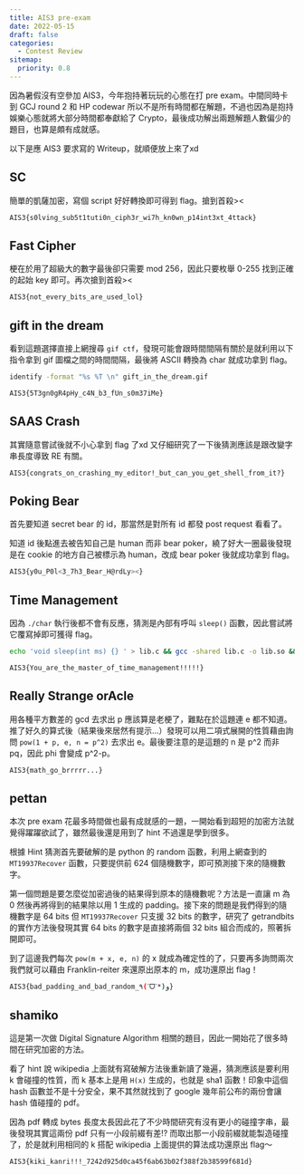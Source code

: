 ```yaml
---
title: AIS3 pre-exam
date: 2022-05-15
draft: false
categories:
  - Contest Review
sitemap:
  priority: 0.8
---
```


因為暑假沒有空參加 AIS3，今年抱持著玩玩的心態在打 pre exam。中間同時卡到 GCJ round 2 和 HP codewar 所以不是所有時間都在解題，不過也因為是抱持娛樂心態就將大部分時間都奉獻給了 Crypto，最後成功解出兩題解題人數偏少的題目，也算是頗有成就感。

以下是應 AIS3 要求寫的 Writeup，就順便放上來了xd

## SC

簡單的凱薩加密，寫個 script 好好轉換即可得到 flag。搶到首殺><

```bash
AIS3{s0lving_sub5t1tuti0n_ciph3r_wi7h_kn0wn_p14int3xt_4ttack}
```

## Fast Cipher

梗在於用了超級大的數字最後卻只需要 mod 256，因此只要枚舉 0-255 找到正確的起始 key 即可。再次搶到首殺><

```bash
AIS3{not_every_bits_are_used_lol}
```

## gift in the dream

看到這題選擇直接上網搜尋 ```gif ctf```，發現可能會跟時間間隔有關於是就利用以下指令拿到 gif 圖檔之間的時間間隔，最後將 ASCII 轉換為 char 就成功拿到 flag。

```bash
identify -format "%s %T \n" gift_in_the_dream.gif
```

```bash
AIS3{5T3gn0gR4pHy_c4N_b3_fUn_s0m37iMe}
```

## SAAS Crash

其實隨意嘗試後就不小心拿到 flag 了xd 又仔細研究了一下後猜測應該是跟改變字串長度導致 RE 有關。

```bash
AIS3{congrats_on_crashing_my_editor!_but_can_you_get_shell_from_it?}
```

## Poking Bear

首先要知道 secret bear 的 id，那當然是對所有 id 都發 post request 看看了。

知道 id 後點進去被告知自己是 human 而非 bear poker，繞了好大一圈最後發現是在 cookie 的地方自己被標示為 human，改成 bear poker 後就成功拿到 flag。

```bash
AIS3{y0u_P0l<3_7h3_Bear_H@rdLy><}
```

## Time Management

因為 ```./char``` 執行後都不會有反應，猜測是內部有呼叫 ```sleep()``` 函數，因此嘗試將它覆寫掉即可獲得 flag。

```bash
echo 'void sleep(int ms) {} ' > lib.c && gcc -shared lib.c -o lib.so && LD_PRELOAD='./lib.so' ./chal
```

```bash
AIS3{You_are_the_master_of_time_management!!!!!}
```

## Really Strange orAcle

用各種平方數差的 gcd 去求出 p 應該算是老梗了，難點在於這題連 e 都不知道。推了好久的算式後（結果後來居然有提示...）發現可以用二項式展開的性質藉由詢問 ```pow(1 + p, e, n = p^2)``` 去求出 e。最後要注意的是這題的 n 是 p^2 而非 pq，因此 phi 會變成 p^2-p。

```bash
AIS3{math_go_brrrrr...}
```

## pettan

本次 pre exam 花最多時間做也最有成就感的一題，一開始看到超短的加密方法就覺得躍躍欲試了，雖然最後還是用到了 hint 不過還是學到很多。

根據 Hint 猜測首先要破解的是 python 的 random 函數，利用上網查到的 ```MT19937Recover``` 函數，只要提供前 624 個隨機數字，即可預測接下來的隨機數字。

第一個問題是要怎麼從加密過後的結果得到原本的隨機數呢？方法是一直讓 m 為 0 然後再將得到的結果除以用 1 生成的 padding。接下來的問題是我們得到的隨機數字是 64 bits 但 ```MT19937Recover``` 只支援 32 bits 的數字，研究了 getrandbits 的實作方法後發現其實 64 bits 的數字是直接將兩個 32 bits 組合而成的，照著拆開即可。

到了這邊我們每次 ```pow(m + x, e, n)``` 的 x 就成為確定性的了，只要再多詢問兩次我們就可以藉由 Franklin-reiter 來還原出原本的 m，成功還原出 flag！

```bash
AIS3{bad_padding_and_bad_random_٩(ˊᗜˋ*)و}
```

## shamiko

這是第一次做 Digital Signature Algorithm 相關的題目，因此一開始花了很多時間在研究加密的方法。

看了 hint 說 wikipedia 上面就有寫破解方法後重新讀了幾遍，猜測應該是要利用 k 會碰撞的性質，而 k 基本上是用 ```H(x)``` 生成的，也就是 sha1 函數！印象中這個 hash 函數並不是十分安全，果不其然就找到了 google 幾年前公布的兩份會讓 hash 值碰撞的 pdf。

因為 pdf 轉成 bytes 長度太長因此花了不少時間研究有沒有更小的碰撞字串，最後發現其實這兩份 pdf 只有一小段前綴有差!? 而取出那一小段前綴就能製造碰撞了，於是就利用相同的 k 搭配 wikipedia 上面提供的算法成功還原出 flag～

```bash
AIS3{kiki_kanri!!!_7242d925d0ca45f6ab63b02f388f2b38599f681d}
```